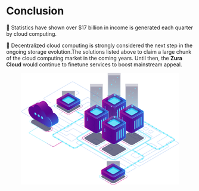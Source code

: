 # Conclusion

🔰 Statistics have shown over $17 billion in income is generated each quarter by cloud computing.

🔰 Decentralized cloud computing is strongly considered the next step in the ongoing storage evolution.The solutions listed above to claim a large chunk of the cloud computing market in the coming years. Until then, the **Zura Cloud** would continue to finetune services to boost mainstream appeal.

<figure><img src=".gitbook/assets/image (17).png" alt=""><figcaption></figcaption></figure>
